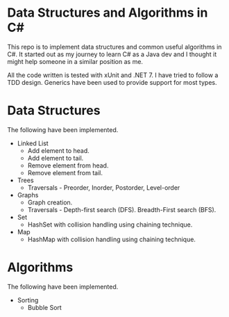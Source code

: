 # Data Structures and Algorithms in C#
This repo is to implement data structures and common useful algorithms in C#.
It started out as my journey to learn C# as a Java dev and I thought it might help someone in a similar position as me.

All the code written is tested with xUnit and .NET 7. I have tried to follow a TDD design. Generics have been used to provide support for most types.

# Data Structures
The following have been implemented.

- Linked List
  - Add element to head.
  - Add element to tail.
  - Remove element from head.
  - Remove element from tail.
- Trees
  - Traversals - Preorder, Inorder, Postorder, Level-order
- Graphs
  - Graph creation.
  - Traversals - Depth-first search (DFS). Breadth-First search (BFS).
- Set
  - HashSet with collision handling using chaining technique.
- Map
  - HashMap with collision handling using chaining technique.

# Algorithms

The following have been implemented.

- Sorting
  - Bubble Sort
